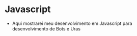 # Javascript

* Aqui mostrarei meu desenvolvimento em Javascript para desenvolvimento de Bots e Uras
